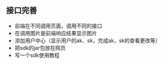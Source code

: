 ## 接口完善
- 前端在不同调用页面，调用不同的接口
- 在调用图片是前端响应结果显示图片
- 添加用户中心（显示用户的ak、sk，完成ak，sk的查看更改等）
- 把sdk的jar包放在网页
- 写一个sdk使用教程
